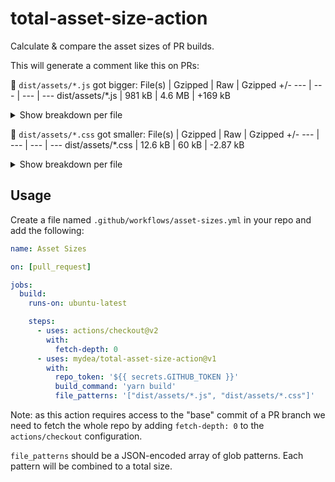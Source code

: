 # total-asset-size-action

Calculate & compare the asset sizes of PR builds.

This will generate a comment like this on PRs:

🚨 `dist/assets/*.js` got bigger:
File(s) | Gzipped | Raw | Gzipped +/-
--- | --- | --- | ---
dist/assets/\*.js | 981 kB | 4.6 MB | +169 kB

<details>
  <summary>
    Show breakdown per file
  </summary>

| File(s)                                                      | Gzipped | Raw     | Gzipped +/- |
| ------------------------------------------------------------ | ------- | ------- | ----------- |
| dist/assets/chunk.143.f3ec95c5774a91655e74.js                | 2.25 kB | 4.93 kB | -801 B      |
| dist/assets/chunk.177.314749eaa2983ac9f767.js                | 132 kB  | 501 kB  | -2.69 kB    |
| dist/assets/chunk.178.9014245c7e17ab99edb9.js                | 866 B   | 1.63 kB | -223 B      |
| dist/assets/chunk.272.045adf547aa2f63fad41.js                | 10.8 kB | 34.7 kB | +5.12 kB    |
| dist/assets/chunk.383.ebc4fe2cadcc34206af9.js                | 264 kB  | 1.16 MB | +89.9 kB    |
| dist/assets/chunk.688.af8abd680c8fa18ad72f.js                | 112 kB  | 386 kB  | -41.3 kB    |
| dist/assets/chunk.714.c5ae97ad56de09552265.js                | 5.09 kB | 13.8 kB | +2.14 kB    |
| dist/assets/chunk.798.f92dc175740c206ceaaa.js                | 2.65 kB | 6.29 kB | -313 B      |
| dist/assets/chunk.970.b41e13e5da33ba0f66b0.js                | 16.6 kB | 52.5 kB | -4.54 kB    |
| dist/assets/fabscale-app-c098c971d202e7e916fe86d286de67a1.js | 235 kB  | 1.65 MB | +65.7 kB    |
| dist/assets/vendor-9dfd5bee2d500439a6e6524fa35ebed5.js       | 200 kB  | 782 kB  | +56.4 kB    |

</details>

🎉 `dist/assets/*.css` got smaller:
File(s) | Gzipped | Raw | Gzipped +/-
--- | --- | --- | ---
dist/assets/\*.css | 12.6 kB | 60 kB | -2.87 kB

<details>
  <summary>
    Show breakdown per file
  </summary>

| File(s)                                                       | Gzipped | Raw     | Gzipped +/- |
| ------------------------------------------------------------- | ------- | ------- | ----------- |
| dist/assets/fabscale-app-a26dafa6b60b634ea5eadd0660b7b2b7.css | 11.6 kB | 56.2 kB | -2.44 kB    |
| dist/assets/vendor-6662738823da4284f3dc754a198e37be.css       | 1.01 kB | 3.87 kB | -423 B      |

</details>

## Usage

Create a file named `.github/workflows/asset-sizes.yml` in your repo and add the following:

```yaml
name: Asset Sizes

on: [pull_request]

jobs:
  build:
    runs-on: ubuntu-latest

    steps:
      - uses: actions/checkout@v2
        with:
          fetch-depth: 0
      - uses: mydea/total-asset-size-action@v1
        with:
          repo_token: '${{ secrets.GITHUB_TOKEN }}'
          build_command: 'yarn build'
          file_patterns: '["dist/assets/*.js", "dist/assets/*.css"]'
```

Note: as this action requires access to the "base" commit of a PR branch we need to fetch the whole repo by adding `fetch-depth: 0` to the `actions/checkout` configuration.

`file_patterns` should be a JSON-encoded array of glob patterns.
Each pattern will be combined to a total size.